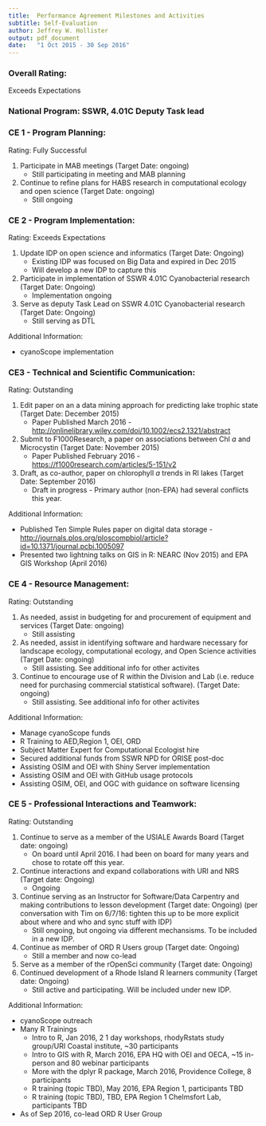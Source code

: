 ```yaml
---
title:	Performance Agreement Milestones and Activities 
subtitle: Self-Evaluation
author:	Jeffrey W. Hollister
output: pdf_document
date:	"1 Oct 2015 - 30 Sep 2016"
---
```


### Overall Rating: 
Exceeds Expectations

### National Program: SSWR, 4.01C Deputy Task lead

### CE 1 - Program Planning:
Rating: Fully Successful

1. Participate in MAB meetings (Target Date: ongoing)
    - Still participating in meeting and MAB planning
2. Continue to refine plans for HABS research in computational ecology and open science (Target Date: ongoing) 
    - Still ongoing


### CE 2 - Program Implementation: 
Rating: Exceeds Expectations

1. Update IDP on open science and informatics (Target Date: Ongoing)
    - Existing IDP was focused on Big Data and expired in Dec 2015
    - Will develop a new IDP to capture this 
2. Participate in implementation of SSWR 4.01C Cyanobacterial research (Target Date: Ongoing) 
    - Implementation ongoing
4. Serve as deputy Task Lead on SSWR 4.01C Cyanobacterial research (Target Date: Ongoing)
    - Still serving as DTL

Additional Information:

- cyanoScope implementation

### CE3 - Technical and Scientific Communication: 
Rating: Outstanding

1. Edit paper on an a data mining approach for predicting lake trophic state (Target Date: December 2015)
    - Paper Published March 2016 - http://onlinelibrary.wiley.com/doi/10.1002/ecs2.1321/abstract 
2. Submit to F1000Research, a paper on associations between Chl *a* and Microcystin (Target Date: November 2015)
    - Paper Published February 2016 - https://f1000research.com/articles/5-151/v2 
3. Draft, as co-author, paper on chlorophyll *a* trends in RI lakes (Target Date: September 2016)
    - Draft in progress - Primary author (non-EPA) had several conflicts this year.

Additional Information:

- Published Ten Simple Rules paper on digital data storage - http://journals.plos.org/ploscompbiol/article?id=10.1371/journal.pcbi.1005097
- Presented two lightning talks on GIS in R: NEARC (Nov 2015) and EPA GIS Workshop (April 2016)

### CE 4 - Resource Management:
Rating: Outstanding

1. As needed, assist in budgeting for and procurement of equipment and services (Target Date: ongoing) 
    - Still assisting
2. As needed, assist in identifying software and hardware necessary for landscape ecology, computational ecology, and Open Science activities (Target Date: ongoing) 
    - Still assisting.  See additional info for other activites
3. Continue to encourage use of R within the Division and Lab (i.e. reduce need for purchasing commercial statistical software). (Target Date: ongoing)
    - Still assisting.  See additional info for other activites

Additional Information:

- Manage cyanoScope funds
- R Training to AED,Region 1, OEI, ORD
- Subject Matter Expert for Computational Ecologist hire
- Secured additional funds from SSWR NPD for ORISE post-doc
- Assisting OSIM and OEI with Shiny Server implementation
- Assisting OSIM and OEI with GitHub usage protocols
- Assisting OSIM, OEI, and OGC with guidance on software licensing

### CE 5 - Professional Interactions and Teamwork:
Rating: Outstanding

1. Continue to serve as a member of the USIALE Awards Board (Target date: ongoing) 
    - On board until April 2016.  I had been on board for many years and chose to rotate off this year.
2. Continue interactions and expand collaborations with URI and NRS (Target date: Ongoing)
    - Ongoing
3. Continue serving as an Instructor for Software/Data Carpentry and making contributions to lesson development (Target date: Ongoing) (per conversation with Tim on 6/7/16: tighten this up to be more explicit about where and who and sync stuff with IDP)
    - Still ongoing, but ongoing via different mechansisms.  To be included in a new IDP. 
4. Continue as member of ORD R Users group (Target date: Ongoing) 
    - Still a member and now co-lead
5. Serve as a member of the rOpenSci community (Target date: Ongoing)
6. Continued development of a Rhode Island R learners community (Target date: Ongoing)
    - Still active and participating.  Will be included under new IDP.

Additional Information:

- cyanoScope outreach
- Many R Trainings
    - Intro to R, Jan 2016, 2 1 day workshops, rhodyRstats study group/URI Coastal institute, ~30 participants
    - Intro to GIS with R, March 2016, EPA HQ with OEI and OECA, ~15 in-person and 80 webinar participants
    - More with the dplyr R package, March 2016, Providence College, 8 participants
    - R training (topic TBD), May 2016, EPA Region 1, participants TBD
    - R training (topic TBD), TBD, EPA Region 1 Chelmsfort Lab, participants TBD
- As of Sep 2016, co-lead ORD R User Group

